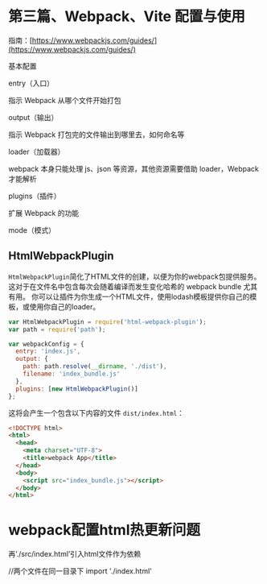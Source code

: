 # 第三篇、Webpack、Vite 配置与使用
指南：[https://www.webpackjs.com/guides/](https://www.webpackjs.com/guides/)

基本配置

entry（入口）

指示 Webpack 从哪个文件开始打包

output（输出）

指示 Webpack 打包完的文件输出到哪里去，如何命名等

loader（加载器）

webpack 本身只能处理 js、json 等资源，其他资源需要借助 loader，Webpack 才能解析

plugins（插件）

扩展 Webpack 的功能

mode（模式）

## HtmlWebpackPlugin
`HtmlWebpackPlugin`简化了HTML文件的创建，以便为你的webpack包提供服务。这对于在文件名中包含每次会随着编译而发生变化哈希的 webpack bundle 尤其有用。 你可以让插件为你生成一个HTML文件，使用lodash模板提供你自己的模板，或使用你自己的loader。

```javascript
var HtmlWebpackPlugin = require('html-webpack-plugin');
var path = require('path');

var webpackConfig = {
  entry: 'index.js',
  output: {
    path: path.resolve(__dirname, './dist'),
    filename: 'index_bundle.js'
  },
  plugins: [new HtmlWebpackPlugin()]
};
```
这将会产生一个包含以下内容的文件 `dist/index.html`：

```html
<!DOCTYPE html>
<html>
  <head>
    <meta charset="UTF-8">
    <title>webpack App</title>
  </head>
  <body>
    <script src="index_bundle.js"></script>
  </body>
</html>
```
# webpack配置html热更新问题
再’./src/index.html’引入html文件作为依赖

//两个文件在同一目录下 import './index.html'